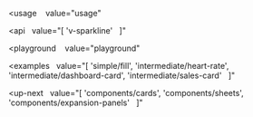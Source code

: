 <usage
   value="usage"
></usage>

<api
  value="[
  'v-sparkline'
  ]"
></api>

<playground
   value="playground"
></playground>

<examples
  value="[
  'simple/fill',
  'intermediate/heart-rate',
  'intermediate/dashboard-card',
  'intermediate/sales-card'
  ]"
></examples>

<up-next
  value="[
  'components/cards',
  'components/sheets',
  'components/expansion-panels'
  ]"
></up-next>